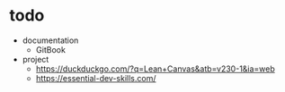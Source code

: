 # todo

* documentation
  * GitBook
* project
  * <https://duckduckgo.com/?q=Lean+Canvas&atb=v230-1&ia=web>
  * <https://essential-dev-skills.com/>